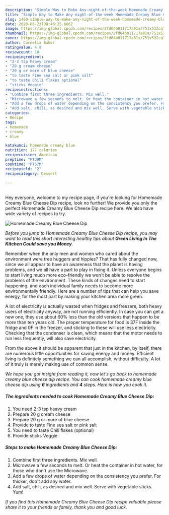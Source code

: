 ```yaml
---
description: "Simple Way to Make Any-night-of-the-week Homemade Creamy Blue Cheese Dip"
title: "Simple Way to Make Any-night-of-the-week Homemade Creamy Blue Cheese Dip"
slug: 1460-simple-way-to-make-any-night-of-the-week-homemade-creamy-blue-cheese-dip
date: 2020-06-23T08:48:25.666Z
image: https://img-global.cpcdn.com/recipes/2fd64b011717a81a/751x532cq70/homemade-creamy-blue-cheese-dip-recipe-main-photo.jpg
thumbnail: https://img-global.cpcdn.com/recipes/2fd64b011717a81a/751x532cq70/homemade-creamy-blue-cheese-dip-recipe-main-photo.jpg
cover: https://img-global.cpcdn.com/recipes/2fd64b011717a81a/751x532cq70/homemade-creamy-blue-cheese-dip-recipe-main-photo.jpg
author: Cornelia Baker
ratingvalue: 4.8
reviewcount: 10
recipeingredient:
- "2-3 tsp heavy cream"
- "20 g cream cheese"
- "20 g or more of blue cheese"
- "to taste Fine sea salt or pink salt"
- "to taste Chili flakes optional"
- "sticks Veggie"
recipeinstructions:
- "Combine first three ingredients. Mix well."
- "Microwave a few seconds to melt. Or heat the container in hot water, for those who don&#39;t use the Microwave."
- "Add a few drops of water depending on the consistency you prefer. For thicker, don&#39;t add any water."
- "Add salt, chili, as desired and mix well. Serve with vegetable sticks. Yum!"
categories:
- Recipe
tags:
- homemade
- creamy
- blue

katakunci: homemade creamy blue 
nutrition: 177 calories
recipecuisine: American
preptime: "PT39M"
cooktime: "PT57M"
recipeyield: "2"
recipecategory: Dessert

---
```

<br>
Hey everyone, welcome to my recipe page, if you're looking for Homemade Creamy Blue Cheese Dip recipe, look no further! We provide you only the perfect Homemade Creamy Blue Cheese Dip recipe here. We also have wide variety of recipes to try.
<br>


![Homemade Creamy Blue Cheese Dip](https://img-global.cpcdn.com/recipes/2fd64b011717a81a/751x532cq70/homemade-creamy-blue-cheese-dip-recipe-main-photo.jpg)

<i>Before you jump to Homemade Creamy Blue Cheese Dip recipe, you may want to read this short interesting healthy tips about 
<strong>Green Living In The Kitchen Could save you Money</strong>.</i>
</br>

Remember when the only men and women who cared about the environment were tree huggers and hippies? That has fully changed now, since we all appear to have an awareness that the planet is having problems, and we all have a part to play in fixing it. Unless everyone begins to start living much more eco-friendly we won't be able to resolve the problems of the environment. These kinds of changes need to start happening, and each individual family needs to become more environmentally friendly. Here are a number of tips that can help you save energy, for the most part by making your kitchen area more green.

A lot of electricity is actually wasted when fridges and freezers, both heavy users of electricity anyway, are not running efficiently. In case you can get a new one, they use about 60% less than the old versions that happen to be more than ten years old. The proper temperature for food is 37F inside the fridge and 0F in the freezer, and sticking to these will use less electricity. Checking that the condenser is clean, which means that the motor needs to run less frequently, will also save electricity.

From the above it should be apparent that just in the kitchen, by itself, there are numerous little opportunities for saving energy and money. Efficient living is definitely something we can all accomplish, without difficulty. A lot of it truly is merely making use of common sense.


<i>We hope you got insight from reading it, now let's go back to homemade creamy blue cheese dip recipe. You can cook homemade creamy blue cheese dip using <strong>6</strong> ingredients and <strong>4</strong> steps. Here is how you cook it.
</i>

##### The ingredients needed to cook Homemade Creamy Blue Cheese Dip:

1. You need 2-3 tsp heavy cream
1. Prepare 20 g cream cheese
1. Prepare 20 g or more of blue cheese
1. Provide to taste Fine sea salt or pink salt
1. You need to taste Chili flakes (optional)
1. Provide sticks Veggie


##### Steps to make Homemade Creamy Blue Cheese Dip:

1. Combine first three ingredients. Mix well.
1. Microwave a few seconds to melt. Or heat the container in hot water, for those who don&#39;t use the Microwave.
1. Add a few drops of water depending on the consistency you prefer. For thicker, don&#39;t add any water.
1. Add salt, chili, as desired and mix well. Serve with vegetable sticks. Yum!


<i>If you find this Homemade Creamy Blue Cheese Dip recipe valuable please share it to your friends or family, thank you and good luck.</i>
